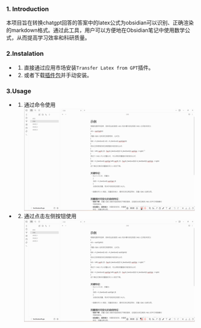 ### 1. Introduction
本项目旨在转换chatgpt回答的答案中的latex公式为obsidian可以识别、正确渲染的markdown格式。通过此工具，用户可以方便地在Obsidian笔记中使用数学公式，从而提高学习效率和科研质量。
### 2.Instalation
- 1. 直接通过应用市场安装`Transfer Latex from GPT`插件。
- 2. 或者下载[插件包](https://github.com/xixia123/obsidian-transfer-latex-from-gpt)并手动安装。
### 3.Usage
- 1. 通过命令使用  
![](https://github.com/xixia123/obsidian-transfer-latex-from-gpt/blob/master/media/Command%20line.gif)
- 2. 通过点击左侧按钮使用
![](https://github.com/xixia123/obsidian-transfer-latex-from-gpt/blob/master/media/Click%20button.gif)
